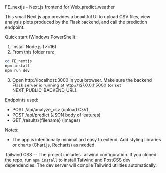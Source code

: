 FE_nextjs - Next.js frontend for Web_predict_weather

This small Next.js app provides a beautiful UI to upload CSV files, view analysis plots produced by the Flask backend, and call the prediction endpoint.

Quick start (Windows PowerShell):

1. Install Node.js (>=16)
2. From this folder run:

```powershell
cd FE_nextjs
npm install
npm run dev
```

3. Open http://localhost:3000 in your browser. Make sure the backend Flask server is running at http://127.0.0.1:5000 (or set NEXT_PUBLIC_BACKEND_URL).

Endpoints used:
- POST /api/analyze_csv (upload CSV)
- POST /api/predict (JSON body of features)
- GET /results/{filename} (images)

Notes:
- The app is intentionally minimal and easy to extend. Add styling libraries or charts (Chart.js, Recharts) as needed.

Tailwind CSS
-- The project includes Tailwind configuration. If you cloned the repo, run `npm install` to install Tailwind and PostCSS dev dependencies. The dev server will compile Tailwind utilities automatically.
